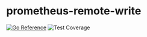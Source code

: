 # prometheus-remote-write
[![Go Reference](https://pkg.go.dev/badge/github.com/jghiloni/prometheus-remote-write/writer.svg)](https://pkg.go.dev/github.com/jghiloni/prometheus-remote-write/writer)
![Test Coverage](https://img.shields.io/badge/Test_Coverage-77%25-00FFC9)
